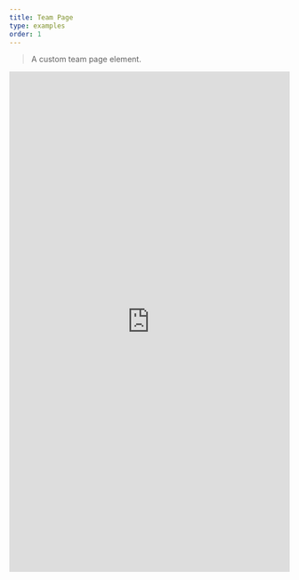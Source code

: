 ```yaml
---
title: Team Page
type: examples
order: 1
---
```


> A custom team page element.

<iframe width="100%" height="900" src="https://jsfiddle.net/component/s4juu98x/embedded/result,html,js,css" allowfullscreen="allowfullscreen" frameborder="0"></iframe>
